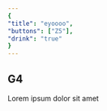 ```yaml
---
{
"title": "eyoooo",
"buttons": ["Z5"],
"drink": "true"
}
---
```


## G4

Lorem ipsum dolor sit amet